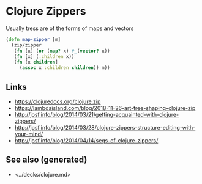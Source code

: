 # Clojure Zippers

Usually tress are of the forms of maps and vectors

```clojure
(defn map-zipper [m]
  (zip/zipper
   (fn [x] (or (map? x) #_(vector? x))
   (fn [x] (:children x))
   (fn [x children]
     (assoc x :children children)) m))
```


## Links

-   <https://clojuredocs.org/clojure.zip>
-   <https://lambdaisland.com/blog/2018-11-26-art-tree-shaping-clojure-zip>
-   <http://josf.info/blog/2014/03/21/getting-acquainted-with-clojure-zippers/>
-   <http://josf.info/blog/2014/03/28/clojure-zippers-structure-editing-with-your-mind/>
-   <http://josf.info/blog/2014/04/14/seqs-of-clojure-zippers/>


## See also (generated)

-   <../decks/clojure.md>
